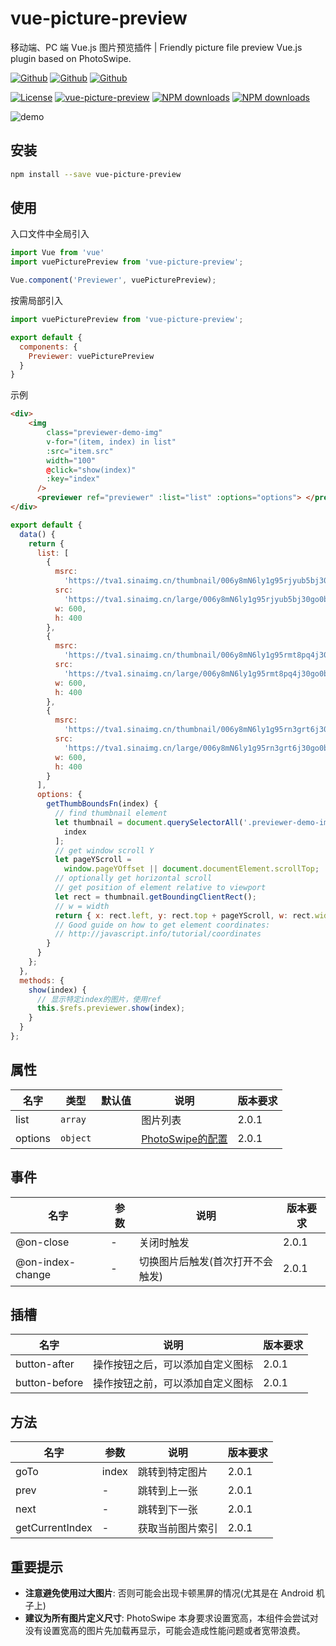 # vue-picture-preview

移动端、PC 端 Vue.js 图片预览插件 | Friendly picture file preview Vue.js plugin based on PhotoSwipe.

[![Github](https://img.shields.io/github/stars/xLogic92/vue-picture-preview.svg?style=social&label=Star)](https://github.com/xLogic92/vue-picture-preview) [![Github](https://img.shields.io/github/forks/xLogic92/vue-picture-preview.svg?style=social&label=Fork)](https://github.com/xLogic92/vue-picture-preview) [![Github](https://img.shields.io/github/watchers/xLogic92/vue-picture-preview.svg?style=social&label=Watch)](https://github.com/xLogic92/vue-picture-preview)

[![License](https://img.shields.io/npm/l/vue-picture-preview.svg?style=flat-square)](https://www.npmjs.org/package/vue-picture-preview) [![vue-picture-preview](https://img.shields.io/npm/v/vue-picture-preview.svg?style=flat-square)](https://www.npmjs.org/package/vue-picture-preview) [![NPM downloads](http://img.shields.io/npm/dm/vue-picture-preview.svg?style=flat-square)](https://npmjs.org/package/vue-picture-preview) [![NPM downloads](http://img.shields.io/npm/dt/vue-picture-preview.svg?style=flat-square)](https://npmjs.org/package/vue-picture-preview)



![demo](https://tva1.sinaimg.cn/large/006y8mN6ly1g95s5gzoc5j30xr0u00tk.jpg)



## 安装

```sh
npm install --save vue-picture-preview
```



## 使用

入口文件中全局引入

```javascript
import Vue from 'vue'
import vuePicturePreview from 'vue-picture-preview';

Vue.component('Previewer', vuePicturePreview);
```

按需局部引入

```javascript
import vuePicturePreview from 'vue-picture-preview';

export default {
  components: {
    Previewer: vuePicturePreview
  }
}
```

示例

```HTML
<div>
    <img
        class="previewer-demo-img"
        v-for="(item, index) in list"
        :src="item.src"
        width="100"
        @click="show(index)"
        :key="index"
      />
      <previewer ref="previewer" :list="list" :options="options"> </previewer>
</div>
```

```javascript
export default {
  data() {
    return {
      list: [
        {
          msrc:
            'https://tva1.sinaimg.cn/thumbnail/006y8mN6ly1g95rjyub5bj30go0b40wc.jpg',
          src:
            'https://tva1.sinaimg.cn/large/006y8mN6ly1g95rjyub5bj30go0b40wc.jpg',
          w: 600,
          h: 400
        },
        {
          msrc:
            'https://tva1.sinaimg.cn/thumbnail/006y8mN6ly1g95rmt8pq4j30go0b4n28.jpg',
          src:
            'https://tva1.sinaimg.cn/large/006y8mN6ly1g95rmt8pq4j30go0b4n28.jpg',
          w: 600,
          h: 400
        },
        {
          msrc:
            'https://tva1.sinaimg.cn/thumbnail/006y8mN6ly1g95rn3grt6j30go0b4n0w.jpg',
          src:
            'https://tva1.sinaimg.cn/large/006y8mN6ly1g95rn3grt6j30go0b4n0w.jpg',
          w: 600,
          h: 400
        }
      ],
      options: {
        getThumbBoundsFn(index) {
          // find thumbnail element
          let thumbnail = document.querySelectorAll('.previewer-demo-img')[
            index
          ];
          // get window scroll Y
          let pageYScroll =
            window.pageYOffset || document.documentElement.scrollTop;
          // optionally get horizontal scroll
          // get position of element relative to viewport
          let rect = thumbnail.getBoundingClientRect();
          // w = width
          return { x: rect.left, y: rect.top + pageYScroll, w: rect.width };
          // Good guide on how to get element coordinates:
          // http://javascript.info/tutorial/coordinates
        }
      }
    };
  },
  methods: {
    show(index) {
      // 显示特定index的图片，使用ref
      this.$refs.previewer.show(index);
    }
  }
};
```



## 属性

| 名字    | 类型     | 默认值 | 说明                                                         | 版本要求 |
| ------- | -------- | ------ | ------------------------------------------------------------ | -------- |
| list    | `array`  |        | 图片列表                                                     | 2.0.1    |
| options | `object` |        | [PhotoSwipe的配置](https://photoswipe.com/documentation/options.html) | 2.0.1    |



## 事件

| 名字             | 参数 | 说明                             | 版本要求 |
| ---------------- | ---- | -------------------------------- | -------- |
| @on-close        | -    | 关闭时触发                       | 2.0.1    |
| @on-index-change | -    | 切换图片后触发(首次打开不会触发) | 2.0.1    |



## 插槽

| 名字          | 说明                             | 版本要求 |
| ------------- | -------------------------------- | -------- |
| button-after  | 操作按钮之后，可以添加自定义图标 | 2.0.1    |
| button-before | 操作按钮之前，可以添加自定义图标 | 2.0.1    |



## 方法

| 名字            | 参数  | 说明             | 版本要求 |
| --------------- | ----- | ---------------- | -------- |
| goTo            | index | 跳转到特定图片   | 2.0.1    |
| prev            | -     | 跳转到上一张     | 2.0.1    |
| next            | -     | 跳转到下一张     | 2.0.1    |
| getCurrentIndex | -     | 获取当前图片索引 | 2.0.1    |



## 重要提示

- **注意避免使用过大图片**: 否则可能会出现卡顿黑屏的情况(尤其是在 Android 机子上)
- **建议为所有图片定义尺寸**: PhotoSwipe 本身要求设置宽高，本组件会尝试对没有设置宽高的图片先加载再显示，可能会造成性能问题或者宽带浪费。

